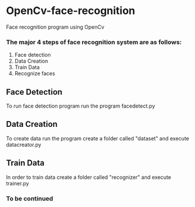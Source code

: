 # OpenCv-face-recognition
Face recognition program using OpenCv

### The major 4 steps of face recognition system are as follows:

1. Face detection
2. Data Creation
3. Train Data
4. Recognize faces

## Face Detection

   To run face detection program run the program facedetect.py
   
## Data Creation
   
   To create data run the program create a folder called "dataset" and execute datacreator.py
   
## Train Data

   In order to train data create a folder called "recognizer" and execute trainer.py
   
  
 
 
 ### To be continued

